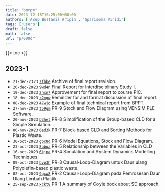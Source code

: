 ```yaml
---
title: "bmrpy"
date: 2023-12-18T16:25:00+08:00
authors: ['Asep Bustanil Aripin', 'Sparisoma Viridi']
tags: ['users']
draft: false
math: false
url: "p/000d"
---
```

{{< toc >}}


## 2023-1
+ `21-dec-2323` [`zfhbe`](https://osf.io/zfhbe) Archive of final report revision.
+ `20-dec-2023` [`9wd4n`](https://osf.io/9wd4n) Final Report for Interdisciplinary Study I.
+ `19-dec-2023` [`2hxn7`](https://osf.io/2hxn7) Approvement for final report to course PIC.
+ `18-dec-2023` [`r2mgw`](https://osf.io/r2mgw) Reminder for and format discussion of final report.
+ `08-dec-2023` [`47wjq`](https://osf.io/47wjq) Example of final technical report from BPPT.
+ `27-nov-2023` [`t59gm`](https://osf.io/t59gm) PR-9 Stock and Flow Diagram using VENSIM PLE Software.
+ `20-nov-2023` [`b3het`](https://osf.io/b3het) PR-8 Simplification of the Group-based CLD for a Simple Simulation.
+ `06-nov-2023` [`6ed3k`](https://osf.io/6ed3k) PR-7 Block-based CLD and Sorting Methods for Plastic Waste.
+ `30-oct-2023` [`gpc8d`](https://osf.io/gpc8d) PR-6 Model Equations, Stock and Flow Diagram.
+ `23-oct-2023` [`8ubqa`](https://osf.io/8ubqa) PR-5 Relationship between the Variables in CLD
+ `16-oct-2023` [`6kjpa`](https://osf.io/6kjpa) PR-4 Simulation and System Dynamics Modelling Techniques.
+ `09-oct-2023` [`bvp3h`](https://osf.io/bvp3h) PR-3 Causal-Loop-Diagram untuk Daur ulang Polyolefin-based plastic waste.
+ `02-oct-2023` [`9gxw8`](https://osf.io/9gxw8) PR-2 Causal-Loop-Diagram pada Pemrosesan Daur Ulang Limbah Plastik.
+ `25-sep-2023` [`xckt8`](https://osf.io/xckt8) PR-1 A summary of Coyle book about SD approach.